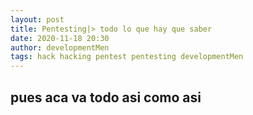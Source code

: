```yaml
---
layout: post 
title: Pentesting|> todo lo que hay que saber
date: 2020-11-18 20:30
author: developmentMen
tags: hack hacking pentest pentesting developmentMen
---
```

<h2>pues aca va todo asi como asi</h2>